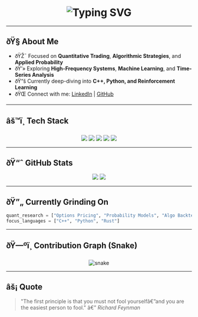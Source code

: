 
<h1 align="center">
  <img src="https://readme-typing-svg.demolab.com?font=Fira+Code&weight=600&size=30&duration=3000&pause=1000&color=00FFAA&center=true&vCenter=true&width=900&lines=Hi+I'm+Ujjwal+Deep;Aspiring+Quant+Trader;AI+%26+ML+Enthusiast;Building+the+Future" alt="Typing SVG" />
</h1>

---

## ðŸ§  About Me
- ðŸŽ¯ Focused on **Quantitative Trading**, **Algorithmic Strategies**, and **Applied Probability**
- ðŸ’» Exploring **High-Frequency Systems**, **Machine Learning**, and **Time-Series Analysis**
- ðŸ“š Currently deep-diving into **C++, Python, and Reinforcement Learning**
- ðŸŒ Connect with me: [LinkedIn](https://www.linkedin.com/in/ujjwal-deep-b8914024b) | [GitHub](https://github.com/ujjwal77771)

---

## âš™ï¸ Tech Stack
<p align="center">
  <img src="https://img.shields.io/badge/C++-00599C?style=for-the-badge&logo=c%2B%2B&logoColor=white"/>
  <img src="https://img.shields.io/badge/Python-3776AB?style=for-the-badge&logo=python&logoColor=white"/>
  <img src="https://img.shields.io/badge/JavaScript-F7DF1E?style=for-the-badge&logo=javascript&logoColor=black"/>
  <img src="https://img.shields.io/badge/NumPy-013243?style=for-the-badge&logo=numpy&logoColor=white"/>
  <img src="https://img.shields.io/badge/Pandas-150458?style=for-the-badge&logo=pandas&logoColor=white"/>
</p>

---

## ðŸ“ˆ GitHub Stats
<p align="center">
  <img src="https://github-readme-stats.vercel.app/api?username=ujjwal77771&show_icons=true&theme=tokyonight&hide_border=true" />
  <img src="https://github-readme-streak-stats.herokuapp.com/?user=ujjwal77771&theme=tokyonight&hide_border=true" />
</p>

---

## ðŸ”„ Currently Grinding On
```python
quant_research = ["Options Pricing", "Probability Models", "Algo Backtesting"]
focus_languages = ["C++", "Python", "Rust"]
```

---

## ðŸ—ºï¸ Contribution Graph (Snake)
<p align="center">
  <img src="https://github.com/ujjwal77771/ujjwal77771/blob/output/github-contribution-grid-snake.svg" alt="snake">
</p>

---

## âš¡ Quote
> "The first principle is that you must not fool yourselfâ€”and you are the easiest person to fool." â€” *Richard Feynman*